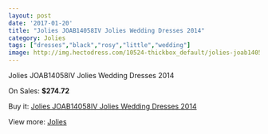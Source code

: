 ```yaml
---
layout: post
date: '2017-01-20'
title: "Jolies JOAB14058IV Jolies Wedding Dresses 2014"
category: Jolies
tags: ["dresses","black","rosy","little","wedding"]
image: http://img.hectodress.com/10524-thickbox_default/jolies-joab14058iv-jolies-wedding-dresses-2014.jpg
---
```

Jolies JOAB14058IV Jolies Wedding Dresses 2014

On Sales: **$274.72**
<a href="https://www.hectodress.com/jolies/5207-jolies-joab14058iv-jolies-wedding-dresses-2014.html"><amp-img layout="responsive" width="600" height="600" src="//img.hectodress.com/10524-thickbox_default/jolies-joab14058iv-jolies-wedding-dresses-2014.jpg" alt="Jolies JOAB14058IV Jolies Wedding Dresses 2014 0" /></a>
<a href="https://www.hectodress.com/jolies/5207-jolies-joab14058iv-jolies-wedding-dresses-2014.html"><amp-img layout="responsive" width="600" height="600" src="//img.hectodress.com/10526-thickbox_default/jolies-joab14058iv-jolies-wedding-dresses-2014.jpg" alt="Jolies JOAB14058IV Jolies Wedding Dresses 2014 1" /></a>
<a href="https://www.hectodress.com/jolies/5207-jolies-joab14058iv-jolies-wedding-dresses-2014.html"><amp-img layout="responsive" width="600" height="600" src="//img.hectodress.com/10525-thickbox_default/jolies-joab14058iv-jolies-wedding-dresses-2014.jpg" alt="Jolies JOAB14058IV Jolies Wedding Dresses 2014 2" /></a>

Buy it: [Jolies JOAB14058IV Jolies Wedding Dresses 2014](https://www.hectodress.com/jolies/5207-jolies-joab14058iv-jolies-wedding-dresses-2014.html "Jolies JOAB14058IV Jolies Wedding Dresses 2014")

View more: [Jolies](https://www.hectodress.com/86-jolies "Jolies")